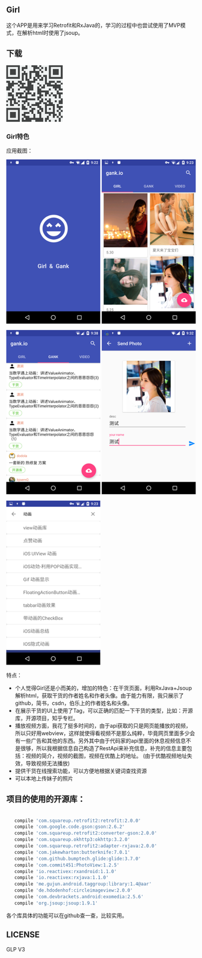 ## Girl

这个APP是用来学习Retrofit和RxJava的，学习的过程中也尝试使用了MVP模式，在解析html时使用了jsoup。

## 下载
<img src="/screenshots/link.png" alt="screenshot" title="screenshot" width="150" height="150" />  

### Girl特色
应用截图：

<img src="/screenshots/s0.png" alt="screenshot" title="screenshot" width="250" height="436" />   <img src="/screenshots/s1.png" alt="screenshot" title="screenshot" width="250" height="436" />

<img src="/screenshots/s2.png" alt="screenshot" title="screenshot" width="250" height="436" />   <img src="/screenshots/s3.png" alt="screenshot" title="screenshot" width="250" height="436" />

<img src="/screenshots/s4.png" alt="screenshot" title="screenshot" width="250" height="436" />

特点：
* 个人觉得Girl还是小而美的，增加的特色：在干货页面，利用RxJava+Jsoup解析html，获取干货的作者姓名和作者头像。由于能力有限，我只展示了github，简书，csdn，伯乐上的作者姓名和头像。
* 在展示干货的UI上使用了Tag，可以正确的匹配一下干货的类型，比如：开源库，开源项目，知乎专栏。
* 播放视频方面，我花了挺多时间的，由于api获取的只是网页能播放的视频，所以只好用webview，这样就使得看视频不是那么纯粹，毕竟网页里面多少会有一些广告和其他的东西。另外其中由于代码家的api里面的休息视频信息不是很够，所以我根据信息自己构造了RestApi来补充信息，补充的信息主要包括：视频的简介，视频的截图，视频在优酷上的地址。
(由于优酷视频地址失效，导致视频无法播放)
* 提供干货在线搜索功能，可以方便地根据关键词查找资源
* 可以本地上传妹子的照片

## 项目的使用的开源库：
```bash

   compile 'com.squareup.retrofit2:retrofit:2.0.0'
   compile 'com.google.code.gson:gson:2.6.2'
   compile 'com.squareup.retrofit2:converter-gson:2.0.0'
   compile 'com.squareup.okhttp3:okhttp:3.2.0'
   compile 'com.squareup.retrofit2:adapter-rxjava:2.0.0'
   compile 'com.jakewharton:butterknife:7.0.1'
   compile 'com.github.bumptech.glide:glide:3.7.0'
   compile 'com.commit451:PhotoView:1.2.5'
   compile 'io.reactivex:rxandroid:1.1.0'
   compile 'io.reactivex:rxjava:1.1.0'
   compile 'me.gujun.android.taggroup:library:1.4@aar'
   compile 'de.hdodenhof:circleimageview:2.0.0'
   compile 'com.devbrackets.android:exomedia:2.5.6'
   compile 'org.jsoup:jsoup:1.9.1'

```
各个库具体的功能可以在github查一查，比较实用。

## LICENSE

GLP V3
